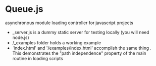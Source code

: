 # Queue.js
asynchronous module loading controller for javascript projects

- _server.js is a dummy static server for testing locally (you will need node.js)
- /_examples folder holds a working example
- 'index.html' and '/examples/index.html' accomplish the same thing . 
This demonstrates the "path independence" property of the main routine in loading scripts
